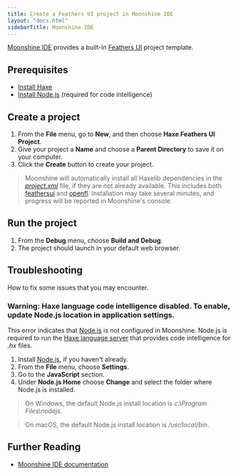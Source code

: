 ```yaml
---
title: Create a Feathers UI project in Moonshine IDE
layout: "docs.html"
sidebarTitle: Moonshine IDE
---
```


[Moonshine IDE](https://moonshine-ide.com/) provides a built-in [Feathers UI](/) project template.

## Prerequisites

- [Install Haxe](https://haxe.org/download/)
- [Install Node.js](https://nodejs.org/) (required for code intelligence)

## Create a project

1. From the **File** menu, go to **New**, and then choose **Haxe Feathers UI Project**.
1. Give your project a **Name** and choose a **Parent Directory** to save it on your computer.
1. Click the **Create** button to create your project.

> Moonshine will automatically install all Haxelib dependencies in the [_project.xml_](https://lime.openfl.org/docs/project-files/xml-format/) file, if they are not already available. This includes both [feathersui](https://lib.haxe.org/p/feathersui/) and [openfl](https://lib.haxe.org/p/openfl/). Installation may take several minutes, and progress will be reported in Moonshine's console.

## Run the project

1. From the **Debug** menu, choose **Build and Debug**.
1. The project should launch in your default web browser.

## Troubleshooting

How to fix some issues that you may encounter.

### Warning: Haxe language code intelligence disabled. To enable, update Node.js location in application settings.

This error indicates that [Node.js](https://nodejs.org/) is not configured in Moonshine. Node.js is required to run the [Haxe language server](https://github.com/vshaxe/haxe-language-server/) that provides code intelligence for _.hx_ files.

1. Install [Node.js](https://nodejs.org/), if you haven't already.
1. From the **File** menu, choose **Settings**.
1. Go to the **JavaScript** section.
1. Under **Node.js Home** choose **Change** and select the folder where Node.js is installed.

> On Windows, the default Node.js install location is _c:\Program Files\nodejs_.

> On macOS, the default Node.js install location is _/usr/local/bin_.

## Further Reading

- [Moonshine IDE documentation](https://moonshine-ide.com/docs/moonshine/)
